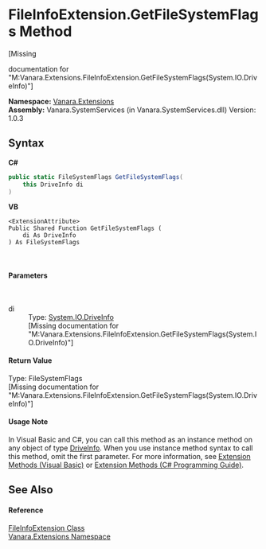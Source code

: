 # FileInfoExtension.GetFileSystemFlags Method 
 

\[Missing <summary> documentation for "M:Vanara.Extensions.FileInfoExtension.GetFileSystemFlags(System.IO.DriveInfo)"\]

**Namespace:**&nbsp;<a href="9abe54ff-18ce-e333-beed-30e855655381">Vanara.Extensions</a><br />**Assembly:**&nbsp;Vanara.SystemServices (in Vanara.SystemServices.dll) Version: 1.0.3

## Syntax

**C#**<br />
``` C#
public static FileSystemFlags GetFileSystemFlags(
	this DriveInfo di
)
```

**VB**<br />
``` VB
<ExtensionAttribute>
Public Shared Function GetFileSystemFlags ( 
	di As DriveInfo
) As FileSystemFlags
```

<br />

#### Parameters
&nbsp;<dl><dt>di</dt><dd>Type: <a href="http://msdn2.microsoft.com/en-us/library/abt1306t" target="_blank">System.IO.DriveInfo</a><br />\[Missing <param name="di"/> documentation for "M:Vanara.Extensions.FileInfoExtension.GetFileSystemFlags(System.IO.DriveInfo)"\]</dd></dl>

#### Return Value
Type: FileSystemFlags<br />\[Missing <returns> documentation for "M:Vanara.Extensions.FileInfoExtension.GetFileSystemFlags(System.IO.DriveInfo)"\]

#### Usage Note
In Visual Basic and C#, you can call this method as an instance method on any object of type <a href="http://msdn2.microsoft.com/en-us/library/abt1306t" target="_blank">DriveInfo</a>. When you use instance method syntax to call this method, omit the first parameter. For more information, see <a href="http://msdn.microsoft.com/en-us/library/bb384936.aspx">Extension Methods (Visual Basic)</a> or <a href="http://msdn.microsoft.com/en-us/library/bb383977.aspx">Extension Methods (C# Programming Guide)</a>.

## See Also


#### Reference
<a href="ffccdb8f-994a-a3d3-f443-0ebabd38e7fc">FileInfoExtension Class</a><br /><a href="9abe54ff-18ce-e333-beed-30e855655381">Vanara.Extensions Namespace</a><br />